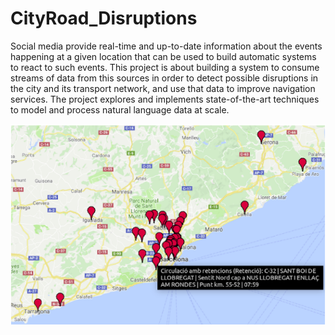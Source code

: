 # CityRoad_Disruptions
Social media provide real-time and up-to-date information about the events happening at a given location that can be used to build automatic systems to react to such events. This project is about building a system to consume streams of data from this sources in order to detect possible disruptions in the city and its transport network, and use that data to improve navigation services. The project explores and implements state-of-the-art techniques to model and process natural language data at scale.

![Alt text](mapdemo.png?raw=true "Demo")
